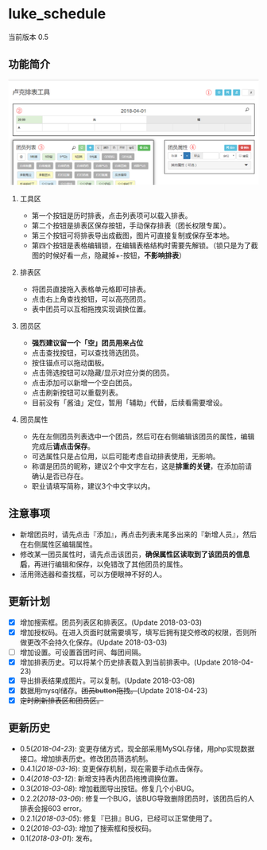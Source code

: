 # luke_schedule
当前版本 0.5

## 功能简介

![](img/preview.png)

1. 工具区

    - 第一个按钮是历时排表，点击列表项可以载入排表。
    - 第二个按钮是排表区保存按钮，手动保存排表（团长权限专属）。
    - 第三个按钮可将排表导出成截图，图片可直接复制或保存至本地。
    - 第四个按钮是表格编辑锁，在编辑表格结构时需要先解锁。（锁只是为了截图的时候好看一点，隐藏掉+-按钮，**不影响排表**）

2. 排表区

    - 将团员直接拖入表格单元格即可排表。
    - 点击右上角查找按钮，可以高亮团员。
    - 表中团员可以互相拖拽实现调换位置。

3. 团员区

    - **强烈建议留一个「空」团员用来占位**
    - 点击查找按钮，可以查找筛选团员。
    - 按住锚点可以拖动面板。
    - 点击筛选按钮可以隐藏/显示对应分类的团员。
    - 点击添加可以新增一个空白团员。
    - 点击刷新按钮可以重载列表。
    - 目前没有「酱油」定位，暂用「辅助」代替，后续看需要增设。

4. 团员属性

    - 先在左侧团员列表选中一个团员，然后可在右侧编辑该团员的属性，编辑完成后**请点击保存**。
    - 可选属性只是占位用，以后可能考虑自动排表使用，无影响。
    - 称谓是团员的昵称，建议2个中文字左右，这是**排重的关键**，在添加前请确认是否已存在。
    - 职业请填写简称，建议3个中文字以内。

## 注意事项

- 新增团员时，请先点击『添加』，再点击列表末尾多出来的『新增人员』，然后在右侧属性区编辑属性。
- 修改某一团员属性时，请先点击该团员，**确保属性区读取到了该团员的信息后**，再进行编辑和保存，以免错改了其他团员的属性。
- 活用筛选器和查找框，可以方便眼神不好的人。

## 更新计划

- [x] 增加搜索框。团员列表区和排表区。(Update 2018-03-03)
- [x] 增加授权码。在进入页面时就需要填写，填写后拥有提交修改的权限，否则所做更改不会持久化保存。(Update 2018-03-03)
- [ ] 增加设置。可设置首团时间、每团间隔。
- [x] 增加排表历史。可以将某个历史排表载入到当前排表中。(Update 2018-04-23)
- [x] 导出排表结果成图片。可以复制。(Update 2018-03-08)
- [x] 数据用mysql储存。~~团员button拖拽。~~(Update 2018-04-23)
- [x] ~~定时刷新排表区和团员区。~~

## 更新历史

- 0.5(*2018-04-23*): 变更存储方式，现全部采用MySQL存储，用php实现数据接口。增加排表历史。修改团员筛选机制。
- 0.4.1(*2018-03-16*): 变更保存机制，现在需要手动点击保存。
- 0.4(*2018-03-12*): 新增支持表内团员拖拽调换位置。
- 0.3(*2018-03-08*): 增加截图导出按钮。修复几个小BUG。
- 0.2.2(*2018-03-06*): 修复一个BUG，该BUG导致删除团员时，该团员后的人排表会报603 error。
- 0.2.1(*2018-03-05*): 修复『已排』BUG，已经可以正常使用了。
- 0.2(*2018-03-03*): 增加了搜索框和授权码。
- 0.1(*2018-03-01*): 发布。